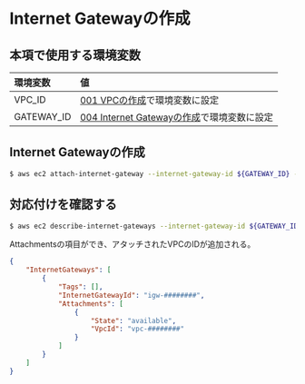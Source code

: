 # Internet Gatewayの作成

## 本項で使用する環境変数

|環境変数|値|
|:--|:--|
|VPC_ID|[001 VPCの作成](/vpc/001_create_vpc.md)で環境変数に設定|
|GATEWAY_ID|[004 Internet Gatewayの作成](/vpc/004_create_gateway.md)で環境変数に設定|

## Internet Gatewayの作成

```bash
$ aws ec2 attach-internet-gateway --internet-gateway-id ${GATEWAY_ID} --vpc-id ${VPC_ID}
```

## 対応付けを確認する

```bash
$ aws ec2 describe-internet-gateways --internet-gateway-id ${GATEWAY_ID}
```

Attachmentsの項目ができ、アタッチされたVPCのIDが追加される。

```json
{
    "InternetGateways": [
        {
            "Tags": [], 
            "InternetGatewayId": "igw-########", 
            "Attachments": [
                {
                    "State": "available", 
                    "VpcId": "vpc-########"
                }
            ]
        }
    ]
}
```
